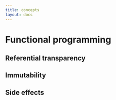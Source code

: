 ```yaml
---
title: concepts
layout: docs
---
```

# Functional programming

## Referential transparency

## Immutability

## Side effects
